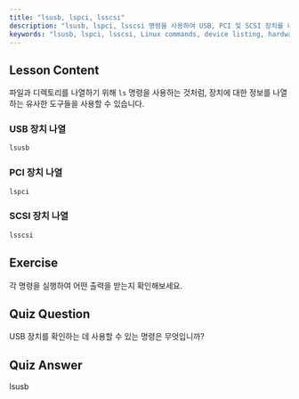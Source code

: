 ```yaml
---
title: "lsusb, lspci, lsscsi"
description: "lsusb, lspci, lsscsi 명령을 사용하여 USB, PCI 및 SCSI 장치를 나열하는 방법을 배웁니다. 이 초보자 친화적인 가이드를 통해 Linux 하드웨어를 이해하세요."
keywords: "lsusb, lspci, lsscsi, Linux commands, device listing, hardware information, Linux tutorial, beginner guide"
---
```


## Lesson Content

파일과 디렉토리를 나열하기 위해 `ls` 명령을 사용하는 것처럼, 장치에 대한 정보를 나열하는 유사한 도구들을 사용할 수 있습니다.

### USB 장치 나열

```bash
lsusb
```

### PCI 장치 나열

```bash
lspci
```

### SCSI 장치 나열

```bash
lsscsi
```

## Exercise

각 명령을 실행하여 어떤 출력을 받는지 확인해보세요.

## Quiz Question

USB 장치를 확인하는 데 사용할 수 있는 명령은 무엇입니까?

## Quiz Answer

lsusb
